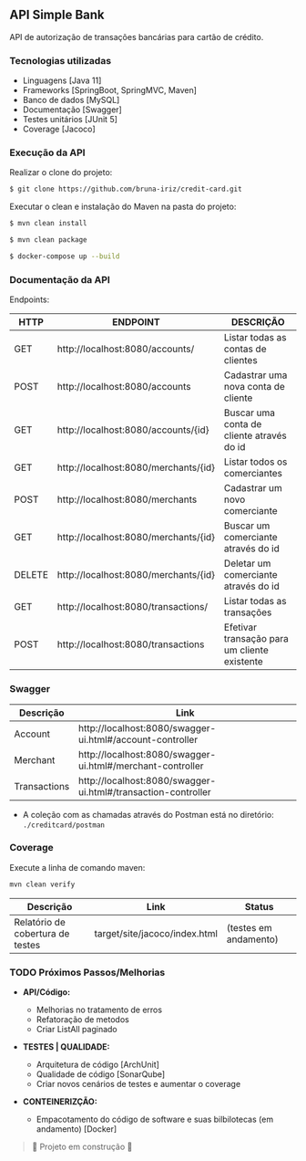 ## API Simple Bank

API de autorização de transações bancárias para cartão de crédito.

### Tecnologias utilizadas

- Linguagens [Java 11]
- Frameworks [SpringBoot, SpringMVC, Maven]
- Banco de dados [MySQL]
- Documentação [Swagger]
- Testes unitários [JUnit 5]
- Coverage [Jacoco]

### Execução da API

Realizar o clone do projeto:

```sh
$ git clone https://github.com/bruna-iriz/credit-card.git
```
Executar o clean e instalação do Maven na pasta do projeto:

```sh
$ mvn clean install
```
```sh
$ mvn clean package
```
```sh
$ docker-compose up --build
```

### Documentação da API

Endpoints:

| HTTP | ENDPOINT   | DESCRIÇÃO |
| ------     | ------ | ------ |
|GET    |http://localhost:8080/accounts/ | Listar todas as contas de clientes |
|POST   |http://localhost:8080/accounts | Cadastrar uma nova conta de cliente |
|GET    |http://localhost:8080/accounts/{id} | Buscar uma conta de cliente através do id |
|GET    |http://localhost:8080/merchants/{id} | Listar todos os comerciantes |
|POST   |http://localhost:8080/merchants | Cadastrar um novo comerciante |
|GET    |http://localhost:8080/merchants/{id} | Buscar um comerciante através do id|
|DELETE |http://localhost:8080/merchants/{id} | Deletar um comerciante através do id |
|GET    |http://localhost:8080/transactions/ | Listar todas as transações |
|POST   |http://localhost:8080/transactions| Efetivar transação para um cliente existente |


### Swagger

| Descrição |  Link |
| ------     | ------ |
| Account | http://localhost:8080/swagger-ui.html#/account-controller |
| Merchant | http://localhost:8080/swagger-ui.html#/merchant-controller |
| Transactions | http://localhost:8080/swagger-ui.html#/transaction-controller |

- A coleção com as chamadas através do Postman está no diretório: ```./creditcard/postman```

### Coverage

Execute a linha de comando maven:
```sh
mvn clean verify
```

| Descrição | Link | Status |
| ------     | ------ | ------ |
| Relatório de cobertura de testes | target/site/jacoco/index.html | (testes em andamento)

### TODO Próximos Passos/Melhorias

- **API/Código:**
    - Melhorias no tratamento de erros
    - Refatoração de metodos
    - Criar ListAll paginado


- **TESTES | QUALIDADE:**
    - Arquitetura de código [ArchUnit]
    - Qualidade de código [SonarQube]
    - Criar novos cenários de testes e aumentar o coverage

- **CONTEINERIZÇÃO:**
    - Empacotamento do código de software e suas bilbilotecas (em andamento) [Docker]

> :construction: Projeto em construção :construction:
